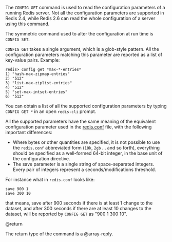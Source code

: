 The `CONFIG GET` command is used to read the configuration parameters of a
running Redis server. Not all the configuration parameters are supported in
Redis 2.4, while Redis 2.6 can read the whole configuration of a server using
this command.

The symmetric command used to alter the configuration at run time is
`CONFIG SET`.

`CONFIG GET` takes a single argument, which is a glob-style pattern. All the
configuration parameters matching this parameter are reported as a list of
key-value pairs. Example:

```
redis> config get *max-*-entries*
1) "hash-max-zipmap-entries"
2) "512"
3) "list-max-ziplist-entries"
4) "512"
5) "set-max-intset-entries"
6) "512"
```

You can obtain a list of all the supported configuration parameters by typing
`CONFIG GET *` in an open `redis-cli` prompt.

All the supported parameters have the same meaning of the equivalent
configuration parameter used in the [redis.conf][hgcarr22rc] file, with the
following important differences:

[hgcarr22rc]: http://github.com/antirez/redis/raw/2.8/redis.conf

- Where bytes or other quantities are specified, it is not possible to use the
  `redis.conf` abbreviated form (`10k`, `2gb` ... and so forth), everything
  should be specified as a well-formed 64-bit integer, in the base unit of the
  configuration directive.
- The save parameter is a single string of space-separated integers. Every pair
  of integers represent a seconds/modifications threshold.

For instance what in `redis.conf` looks like:

```
save 900 1
save 300 10
```

that means, save after 900 seconds if there is at least 1 change to the dataset,
and after 300 seconds if there are at least 10 changes to the dataset, will be
reported by `CONFIG GET` as "900 1 300 10".

@return

The return type of the command is a @array-reply.
